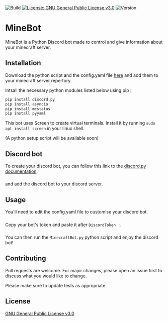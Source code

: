 ![Build](https://img.shields.io/badge/Build-passing-brightgreen)
[![License: GNU General Public License v3.0](https://img.shields.io/badge/License-GNU%20General%20Public%20License%20v3.0-yellow)](https://opensource.org/licenses/GPL-3.0)
![Version](https://img.shields.io/badge/Version-1.0-blue)

# MineBot

MineBot is a Python Discord bot made to control and give information about your minecraft server.

## Installation

Download the python script and the config.yaml file [here](https://github.com/CerfMetal/Minecraft-Discord-Bot/archive/refs/heads/main.zip) and add them to your minecraft server repertory.

Intsall the necessary python modules listed below using pip :

```bash
pip install discord.py
pip install asyncio
pip install mcstatus
pip install pyyaml 
```

This bot uses Screen to create virtual terminals. Install it by running ```sudo apt install screen``` in your linux shell.

(A python setup script will be available soon)

## Discord bot

To create your discord bot, you can follow this link to the [discord.py documentation](https://discordpy.readthedocs.io/en/latest/discord.html).
#####
and add the discord bot to your discord server.

## Usage

You'll need to edit the config.yaml file to customise your discord bot.
#####
Copy your bot's token and paste it after ```DiscordToken :```.
#####
You can then run the ```MinecraftBot.py``` python script and enjoy the discord bot!

## Contributing
Pull requests are welcome. For major changes, please open an issue first to discuss what you would like to change.

Please make sure to update tests as appropriate.

## License
[GNU General Public License v3.0](https://opensource.org/licenses/GPL-3.0)

